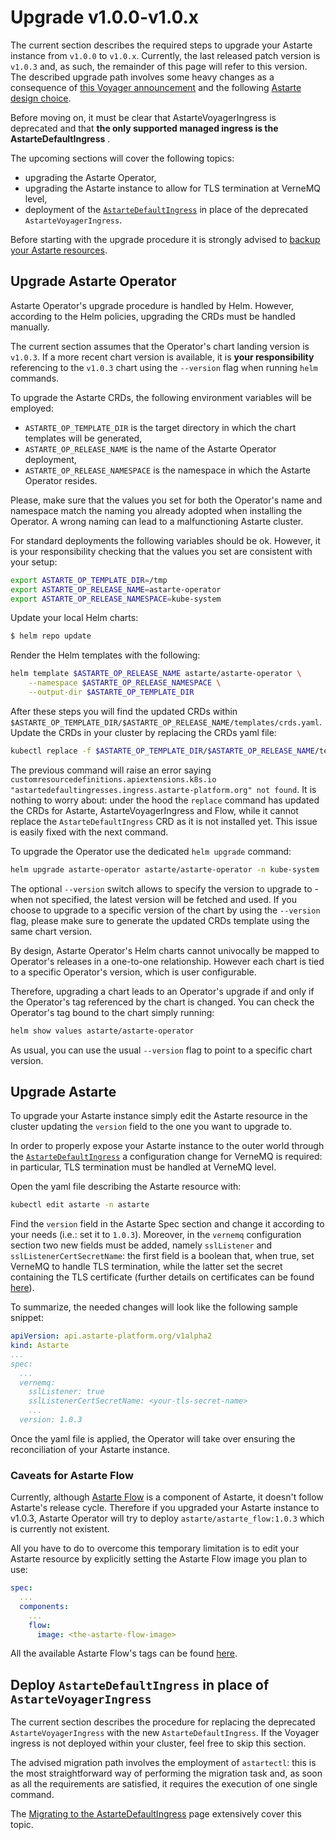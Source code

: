 # Upgrade v1.0.0-v1.0.x

The current section describes the required steps to upgrade your Astarte instance from `v1.0.0` to
`v1.0.x`. Currently, the last released patch version is `v1.0.3` and, as such, the remainder of this
page will refer to this version. The described upgrade path involves some heavy changes as a
consequence of [this Voyager announcement](https://blog.byte.builders/post/voyager-v2021.09.15/) and
the following [Astarte design choice](https://github.com/astarte-platform/astarte/issues/613).

Before moving on, it must be clear that AstarteVoyagerIngress is deprecated and that **the only
supported managed ingress is the AstarteDefaultIngress** .

The upcoming sections will cover the following topics:
- upgrading the Astarte Operator,
- upgrading the Astarte instance to allow for TLS termination at VerneMQ level,
- deployment of the [`AstarteDefaultIngress`](064-setup_astartedefaultingress.html) in place of the
  deprecated `AstarteVoyagerIngress`.

Before starting with the upgrade procedure it is strongly advised to [backup your Astarte
resources](095-advanced_operations.html#backup-your-astarte-resources).

## Upgrade Astarte Operator

Astarte Operator's upgrade procedure is handled by Helm. However, according to the Helm policies,
upgrading the CRDs must be handled manually.

The current section assumes that the Operator's chart landing version is `v1.0.3`. If a more recent
chart version is available, it is **your responsibility** referencing to the `v1.0.3` chart using
the `--version` flag when running `helm` commands.

To upgrade the Astarte CRDs, the following environment variables will be employed:

- `ASTARTE_OP_TEMPLATE_DIR` is the target directory in which the chart templates will be generated,
- `ASTARTE_OP_RELEASE_NAME` is the name of the Astarte Operator deployment,
- `ASTARTE_OP_RELEASE_NAMESPACE` is the namespace in which the Astarte Operator resides.

Please, make sure that the values you set for both the Operator's name and namespace match the
naming you already adopted when installing the Operator. A wrong naming can lead to a malfunctioning
Astarte cluster.

For standard deployments the following variables should be ok. However, it is your responsibility
checking that the values you set are consistent with your setup:

```bash
export ASTARTE_OP_TEMPLATE_DIR=/tmp
export ASTARTE_OP_RELEASE_NAME=astarte-operator
export ASTARTE_OP_RELEASE_NAMESPACE=kube-system
```

Update your local Helm charts:
```bash
$ helm repo update
```

Render the Helm templates with the following:
```bash
helm template $ASTARTE_OP_RELEASE_NAME astarte/astarte-operator \
    --namespace $ASTARTE_OP_RELEASE_NAMESPACE \
    --output-dir $ASTARTE_OP_TEMPLATE_DIR
```

After these steps you will find the updated CRDs within
`$ASTARTE_OP_TEMPLATE_DIR/$ASTARTE_OP_RELEASE_NAME/templates/crds.yaml`. Update the CRDs in your
cluster by replacing the CRDs yaml file:
```bash
kubectl replace -f $ASTARTE_OP_TEMPLATE_DIR/$ASTARTE_OP_RELEASE_NAME/templates/crds.yaml
```

The previous command will raise an error saying `customresourcedefinitions.apiextensions.k8s.io
"astartedefaultingresses.ingress.astarte-platform.org" not found`. It is nothing to worry about:
under the hood the `replace` command has updated the CRDs for Astarte, AstarteVoyagerIngress and
Flow, while it cannot replace the `AstarteDefaultIngress` CRD as it is not installed yet. This issue
is easily fixed with the next command.

To upgrade the Operator use the dedicated `helm upgrade` command:
```bash
helm upgrade astarte-operator astarte/astarte-operator -n kube-system
```

The optional `--version` switch allows to specify the version to upgrade to - when not specified,
the latest version will be fetched and used. If you choose to upgrade to a specific version of the
chart by using the `--version` flag, please make sure to generate the updated CRDs template using
the same chart version.

By design, Astarte Operator's Helm charts cannot univocally be mapped to Operator's releases in a
one-to-one relationship. However each chart is tied to a specific Operator's version, which is user
configurable.

Therefore, upgrading a chart leads to an Operator's upgrade if and only if the Operator's tag
referenced by the chart is changed. You can check the Operator's tag bound to the chart simply
running:

```bash
helm show values astarte/astarte-operator
```

As usual, you can use the usual `--version` flag to point to a specific chart version.

## Upgrade Astarte

To upgrade your Astarte instance simply edit the Astarte resource in the cluster updating the
`version` field to the one you want to upgrade to.

In order to properly expose your Astarte instance to the outer world through the
[`AstarteDefaultIngress`](064-setup_astartedefaultingress.html) a configuration change for VerneMQ
is required: in particular, TLS termination must be handled at VerneMQ level.

Open the yaml file describing the Astarte resource with:
```bash
kubectl edit astarte -n astarte
```

Find the `version` field in the Astarte Spec section and change it according to your needs (i.e.:
set it to `1.0.3`). Moreover, in the `vernemq` configuration section two new fields must be added,
namely `sslListener` and `sslListenerCertSecretName`: the first field is a boolean that, when true,
set VerneMQ to handle TLS termination, while the latter set the secret containing the TLS
certificate (further details on certificates can be found [here](050-handling_certificates.html)).

To summarize, the needed changes will look like the following sample snippet:
```yaml
apiVersion: api.astarte-platform.org/v1alpha2
kind: Astarte
...
spec:
  ...
  vernemq:
    sslListener: true
    sslListenerCertSecretName: <your-tls-secret-name>
    ...
  version: 1.0.3
```

Once the yaml file is applied, the Operator will take over ensuring the reconciliation of your
Astarte instance.

### Caveats for Astarte Flow

Currently, although [Astarte Flow](https://docs.astarte-platform.org/flow/) is a component of
Astarte, it doesn't follow Astarte's release cycle. Therefore if you upgraded your Astarte instance
to v1.0.3, Astarte Operator will try to deploy `astarte/astarte_flow:1.0.3` which is currently not
existent.

All you have to do to overcome this temporary limitation is to edit your Astarte resource by
explicitly setting the Astarte Flow image you plan to use:
```yaml
spec:
  ...
  components:
    ...
    flow:
      image: <the-astarte-flow-image>
```

All the available Astarte Flow's tags can be found
[here](https://hub.docker.com/r/astarte/astarte_flow/tags?page=1&ordering=last_updated).

## Deploy `AstarteDefaultIngress` in place of `AstarteVoyagerIngress`

The current section describes the procedure for replacing the deprecated `AstarteVoyagerIngress`
with the new `AstarteDefaultIngress`. If the Voyager ingress is not deployed within your cluster,
feel free to skip this section.

The advised migration path involves the employment of `astartectl`: this is the most straightforward
way of performing the migration task and, as soon as all the requirements are satisfied, it requires
the execution of one single command.

The [Migrating to the AstarteDefaultIngress](066-migrate_to_astartedefaultingress.html) page
extensively cover this topic.
